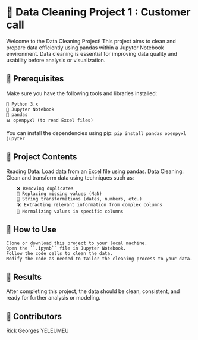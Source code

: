 <h1> 🧹 Data Cleaning Project 1 : Customer call </h1>

Welcome to the Data Cleaning Project! This project aims to clean and prepare data efficiently using pandas within a Jupyter Notebook environment. Data cleaning is essential for improving data quality and usability before analysis or visualization.
<h2>🔧 Prerequisites </h2>
  Make sure you have the following tools and libraries installed:
      
    🐍 Python 3.x
    📓 Jupyter Notebook
    🐼 pandas
    📊 openpyxl (to read Excel files)
    

  You can install the dependencies using pip:
    ``pip install pandas openpyxl jupyter``
    
<h2>📂 Project Contents </h2>
    Reading Data: Load data from an Excel file using pandas.
    Data Cleaning: Clean and transform data using techniques such as:
        
        ❌ Removing duplicates
        🧹 Replacing missing values (NaN)
        🔄 String transformations (dates, numbers, etc.)
        🛠 Extracting relevant information from complex columns
        📏 Normalizing values in specific columns

<h2>🚀 How to Use</h2>

    Clone or download this project to your local machine.
    Open the ``.ipynb`` file in Jupyter Notebook.
    Follow the code cells to clean the data.
    Modify the code as needed to tailor the cleaning process to your data.
    
<h2>🌟 Results </h2>
    After completing this project, the data should be clean, consistent, and ready for further analysis or modeling.
    
<h2>🤝 Contributors </h2>
Rick Georges YELEUMEU
    
